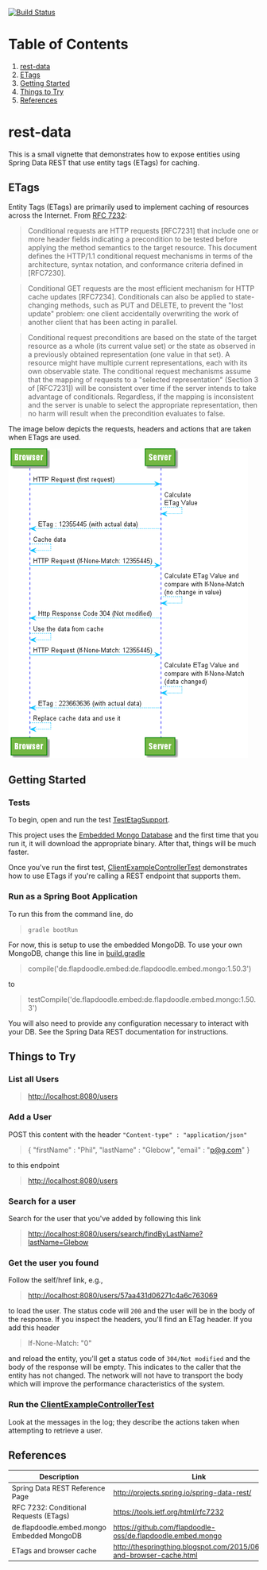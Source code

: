 [![Build Status](https://travis-ci.org/pglebow/rest-data.svg?branch=master)](https://travis-ci.org/pglebow/rest-data)

# Table of Contents
1. [rest-data](#rest-data)
2. [ETags](#etags)
3. [Getting Started](#getting-started)
4. [Things to Try](#things-to-try)
5. [References](#references)
 

# rest-data
This is a small vignette that demonstrates how to expose entities using Spring Data REST that use entity tags (ETags) for caching.

## ETags
Entity Tags (ETags) are primarily used to implement caching of resources across the Internet.  From [RFC 7232](https://tools.ietf.org/html/rfc7232):

> Conditional requests are HTTP requests [RFC7231] that include one or
   more header fields indicating a precondition to be tested before
   applying the method semantics to the target resource.  This document
   defines the HTTP/1.1 conditional request mechanisms in terms of the
   architecture, syntax notation, and conformance criteria defined in
   [RFC7230].
   
>   Conditional GET requests are the most efficient mechanism for HTTP
   cache updates [RFC7234].  Conditionals can also be applied to
   state-changing methods, such as PUT and DELETE, to prevent the "lost
   update" problem: one client accidentally overwriting the work of
   another client that has been acting in parallel.

>   Conditional request preconditions are based on the state of the
   target resource as a whole (its current value set) or the state as
   observed in a previously obtained representation (one value in that
   set).  A resource might have multiple current representations, each
   with its own observable state.  The conditional request mechanisms
   assume that the mapping of requests to a "selected representation"
   (Section 3 of [RFC7231]) will be consistent over time if the server
   intends to take advantage of conditionals.  Regardless, if the
   mapping is inconsistent and the server is unable to select the
   appropriate representation, then no harm will result when the
   precondition evaluates to false.

The image below depicts the requests, headers and actions that are taken when ETags are used.

![](images/etags.png?raw=true "Image credit: http://thespringthing.blogspot.com/2015/06/etags-and-browser-cache.html")

## Getting Started

### Tests
To begin, open and run the test [TestEtagSupport](src/test/java/com/glebow/demo/controller/TestEtagSupport.java).

This project uses the [Embedded Mongo Database](https://github.com/flapdoodle-oss/de.flapdoodle.embed.mongo) and the first time that you run it, it will download the appropriate binary.  After that, things will be much faster.

Once you've run the first test, [ClientExampleControllerTest](src/test/java/com/glebow/demo/controller/ClientExampleControllerTest.java) demonstrates how to use ETags if you're calling a REST endpoint that supports them.

### Run as a Spring Boot Application
To run this from the command line, do

> `gradle bootRun`

For now, this is setup to use the embedded MongoDB.  To use your own MongoDB, change this line in [build.gradle](build.gradle)

> compile('de.flapdoodle.embed:de.flapdoodle.embed.mongo:1.50.3')

to

> testCompile('de.flapdoodle.embed:de.flapdoodle.embed.mongo:1.50.3')

You will also need to provide any configuration necessary to interact with your DB.  See the Spring Data REST documentation for instructions.

## Things to Try
### List all Users

> [http://localhost:8080/users](http://localhost:8080/users)

### Add a User
POST this content with the header `"Content-type" : "application/json"` 

> { "firstName" : "Phil", "lastName" : "Glebow", "email" : "p@g.com" }

to this endpoint

> [http://localhost:8080/users](http://localhost:8080/users)


### Search for a user
Search for the user that you've added by following this link

> [http://localhost:8080/users/search/findByLastName?lastName=Glebow](http://localhost:8080/users/search/findByLastName?lastName=Glebow)

### Get the user you found
Follow the self/href link, e.g., 

> [http://localhost:8080/users/57aa431d06271c4a6c763069](http://localhost:8080/users/57aa431d06271c4a6c763069)

to load the user.  The status code will `200` and the user will be in the body of the response.  If you inspect the headers, you'll find an ETag header.  If you add this header

> If-None-Match: "0"

and reload the entity, you'll get a status code of `304/Not modified` and the body of the response will be empty.  This indicates to the caller that the entity has not changed.  The network will not have to transport the body which will improve the performance characteristics of the system.

### Run the [ClientExampleControllerTest](src/test/java/com/glebow/demo/controller/ClientExampleControllerTest.java)
Look at the messages in the log; they describe the actions taken when attempting to retrieve a user.

## References
| Description | Link |
| ---- | ---- |
| Spring Data REST Reference Page | http://projects.spring.io/spring-data-rest/ |
| RFC 7232: Conditional Requests (ETags) | https://tools.ietf.org/html/rfc7232 |
| de.flapdoodle.embed.mongo Embedded MongoDB | https://github.com/flapdoodle-oss/de.flapdoodle.embed.mongo |
| ETags and browser cache | http://thespringthing.blogspot.com/2015/06/etags-and-browser-cache.html |